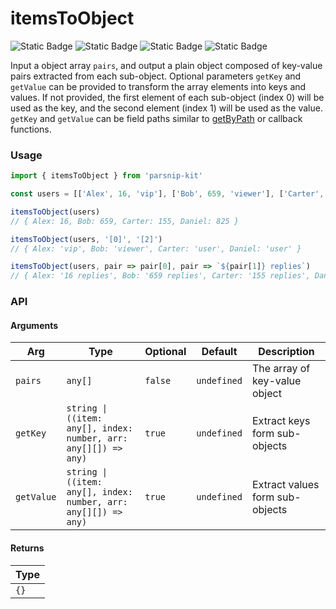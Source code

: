 # itemsToObject
![Static Badge](https://img.shields.io/badge/Statement%20Coverage-100.00%-brightgreen) ![Static Badge](https://img.shields.io/badge/Branch%20Coverage-100.00%-brightgreen) ![Static Badge](https://img.shields.io/badge/Function%20Coverage-100.00%-brightgreen) ![Static Badge](https://img.shields.io/badge/Line%20Coverage-100.00%-brightgreen)
      
Input a object array `pairs`, and output a plain object composed of key-value pairs extracted from each sub-object. Optional parameters `getKey` and `getValue` can be provided to transform the array elements into keys and values. If not provided, the first element of each sub-object (index 0) will be used as the key, and the second element (index 1) will be used as the value. `getKey` and `getValue` can be field paths similar to [getByPath](../object/getByPath) or callback functions.

### Usage

```ts
import { itemsToObject } from 'parsnip-kit'

const users = [['Alex', 16, 'vip'], ['Bob', 659, 'viewer'], ['Carter', 155, 'user'], ['Daniel', 825, 'user']]

itemsToObject(users)
// { Alex: 16, Bob: 659, Carter: 155, Daniel: 825 }

itemsToObject(users, '[0]', '[2]')
// { Alex: 'vip', Bob: 'viewer', Carter: 'user', Daniel: 'user' }

itemsToObject(users, pair => pair[0], pair => `${pair[1]} replies`)
// { Alex: '16 replies', Bob: '659 replies', Carter: '155 replies', Daniel: '825 replies' }
```


### API

#### Arguments

| Arg | Type | Optional | Default | Description |
| --- | --- | --- | --- | --- |
| `pairs` | `any[]` | `false` | `undefined` | The array of key-value object |
| `getKey` | `string \| ((item: any[], index: number, arr: any[][]) => any)` | `true` | `undefined` | Extract keys form sub-objects |
| `getValue` | `string \| ((item: any[], index: number, arr: any[][]) => any)` | `true` | `undefined` | Extract values form sub-objects |

#### Returns

| Type |
| ---  |
| `{}`  |